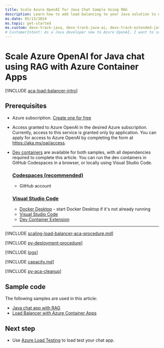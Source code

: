 ```yaml
---
title: Scale Azure OpenAI for Java Chat Sample Using RAG
description: Learn how to add load balancing to your Java solution to extend the chat app beyond the Azure OpenAI token and model quota limits. 
ms.date: 05/13/2024
ms.topic: get-started
ms.custom: devx-track-java, devx-track-java-ai, devx-track-extended-java, build-2024-intelligent-apps
# CustomerIntent: As a Java developer new to Azure OpenAI, I want to scale my OpenAI capacity to avoid rate limit errors.
---
```


# Scale Azure OpenAI for Java chat using RAG with Azure Container Apps

[!INCLUDE [aca-load-balancer-intro](../../ai/includes/scaling-load-balancer-introduction-azure-container-apps.md)]

## Prerequisites

* Azure subscription.  [Create one for free](https://azure.microsoft.com/free/ai-services?azure-portal=true)

* Access granted to Azure OpenAI in the desired Azure subscription. Currently, access to this service is granted only by application. You can apply for access to Azure OpenAI by completing the form at https://aka.ms/oai/access.

* [Dev containers](https://containers.dev/) are available for both samples, with all dependencies required to complete this article. You can run the dev containers in GitHub Codespaces in a browser, or locally using Visual Studio Code.

    ### [Codespaces (recommended)](#tab/github-codespaces)
    
    * GitHub account
    
    ### [Visual Studio Code](#tab/visual-studio-code)
    * [Docker Desktop](https://www.docker.com/products/docker-desktop/) - start Docker Desktop if it's not already running
    * [Visual Studio Code](https://code.visualstudio.com/)
    * [Dev Container Extension](https://marketplace.visualstudio.com/items?itemName=ms-vscode-remote.remote-containers)
        
    ---

[!INCLUDE [scaling-load-balancer-aca-procedure.md](../../ai/includes/scaling-load-balancer-procedure-azure-container-apps.md)]

[!INCLUDE [py-deployment-procedure](../../ai/includes/redeploy-procedure-chat.md)]

[!INCLUDE [logs](../../ai/includes/scaling-load-balancer-logs-azure-container-apps.md)]

[!INCLUDE [capacity.md](../../ai/includes/scaling-load-balancer-capacity.md)]

[!INCLUDE [py-aca-cleanup](../../ai/includes/scaling-load-balancer-cleanup-azure-container-apps.md)]

## Sample code

The following samples are used in this article:

* [Java chat app with RAG](https://github.com/Azure-Samples/azure-search-openai-demo-java)
* [Load Balancer with Azure Container Apps](https://github.com/Azure-Samples/openai-aca-lb)

## Next step

* Use [Azure Load Testing](/azure/load-testing/) to load test your chat app.

